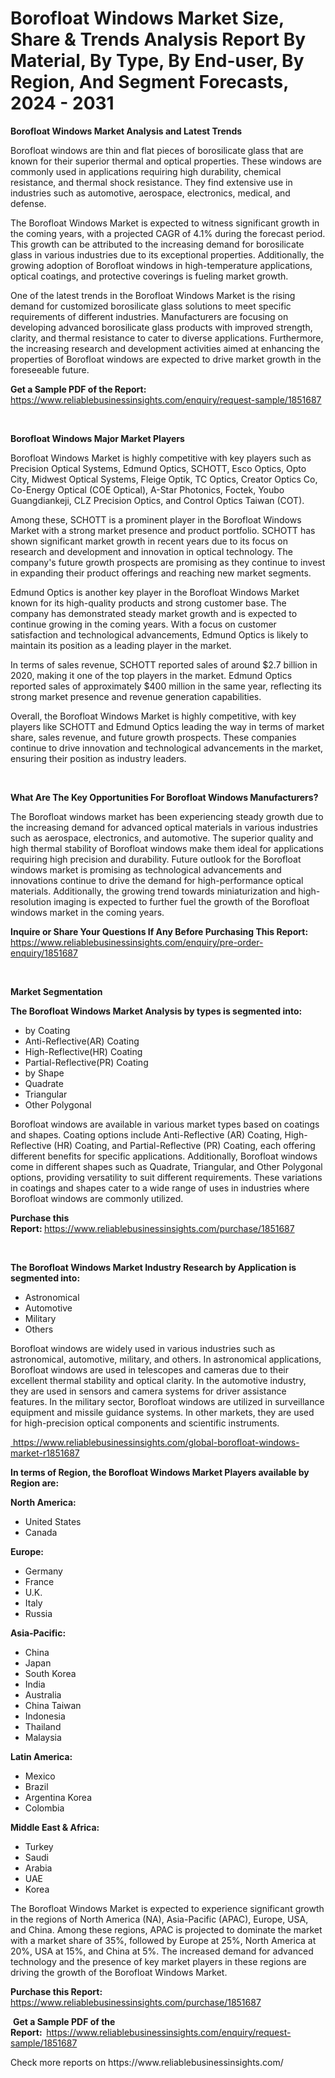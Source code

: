 <p><h1>Borofloat Windows Market Size, Share & Trends Analysis Report By Material, By Type, By End-user, By Region, And Segment Forecasts, 2024 - 2031</h1></p><p><strong>Borofloat Windows Market Analysis and Latest Trends</strong></p>
<p><p>Borofloat windows are thin and flat pieces of borosilicate glass that are known for their superior thermal and optical properties. These windows are commonly used in applications requiring high durability, chemical resistance, and thermal shock resistance. They find extensive use in industries such as automotive, aerospace, electronics, medical, and defense.</p><p>The Borofloat Windows Market is expected to witness significant growth in the coming years, with a projected CAGR of 4.1% during the forecast period. This growth can be attributed to the increasing demand for borosilicate glass in various industries due to its exceptional properties. Additionally, the growing adoption of Borofloat windows in high-temperature applications, optical coatings, and protective coverings is fueling market growth.</p><p>One of the latest trends in the Borofloat Windows Market is the rising demand for customized borosilicate glass solutions to meet specific requirements of different industries. Manufacturers are focusing on developing advanced borosilicate glass products with improved strength, clarity, and thermal resistance to cater to diverse applications. Furthermore, the increasing research and development activities aimed at enhancing the properties of Borofloat windows are expected to drive market growth in the foreseeable future.</p></p>
<p><strong>Get a Sample PDF of the Report:&nbsp;</strong> <a href="https://www.reliablebusinessinsights.com/enquiry/request-sample/1851687">https://www.reliablebusinessinsights.com/enquiry/request-sample/1851687</a></p>
<p>&nbsp;</p>
<p><strong>Borofloat Windows Major Market Players</strong></p>
<p><p>Borofloat Windows Market is highly competitive with key players such as Precision Optical Systems, Edmund Optics, SCHOTT, Esco Optics, Opto City, Midwest Optical Systems, Fleige Optik, TC Optics, Creator Optics Co, Co-Energy Optical (COE Optical), A-Star Photonics, Foctek, Youbo Guangdiankeji, CLZ Precision Optics, and Control Optics Taiwan (COT).</p><p>Among these, SCHOTT is a prominent player in the Borofloat Windows Market with a strong market presence and product portfolio. SCHOTT has shown significant market growth in recent years due to its focus on research and development and innovation in optical technology. The company's future growth prospects are promising as they continue to invest in expanding their product offerings and reaching new market segments.</p><p>Edmund Optics is another key player in the Borofloat Windows Market known for its high-quality products and strong customer base. The company has demonstrated steady market growth and is expected to continue growing in the coming years. With a focus on customer satisfaction and technological advancements, Edmund Optics is likely to maintain its position as a leading player in the market.</p><p>In terms of sales revenue, SCHOTT reported sales of around $2.7 billion in 2020, making it one of the top players in the market. Edmund Optics reported sales of approximately $400 million in the same year, reflecting its strong market presence and revenue generation capabilities.</p><p>Overall, the Borofloat Windows Market is highly competitive, with key players like SCHOTT and Edmund Optics leading the way in terms of market share, sales revenue, and future growth prospects. These companies continue to drive innovation and technological advancements in the market, ensuring their position as industry leaders.</p></p>
<p>&nbsp;</p>
<p><strong>What Are The Key Opportunities For Borofloat Windows Manufacturers?</strong></p>
<p><p>The Borofloat windows market has been experiencing steady growth due to the increasing demand for advanced optical materials in various industries such as aerospace, electronics, and automotive. The superior quality and high thermal stability of Borofloat windows make them ideal for applications requiring high precision and durability. Future outlook for the Borofloat windows market is promising as technological advancements and innovations continue to drive the demand for high-performance optical materials. Additionally, the growing trend towards miniaturization and high-resolution imaging is expected to further fuel the growth of the Borofloat windows market in the coming years.</p></p>
<p><strong>Inquire or Share Your Questions If Any Before Purchasing This Report:</strong> <a href="https://www.reliablebusinessinsights.com/enquiry/pre-order-enquiry/1851687">https://www.reliablebusinessinsights.com/enquiry/pre-order-enquiry/1851687</a></p>
<p>&nbsp;</p>
<p><strong>Market Segmentation</strong></p>
<p><strong>The Borofloat Windows Market Analysis by types is segmented into:</strong></p>
<p><ul><li>by Coating</li><li>Anti-Reflective(AR) Coating</li><li>High-Reflective(HR) Coating</li><li>Partial-Reflective(PR) Coating</li><li>by Shape</li><li>Quadrate</li><li>Triangular</li><li>Other Polygonal</li></ul></p>
<p><p>Borofloat windows are available in various market types based on coatings and shapes. Coating options include Anti-Reflective (AR) Coating, High-Reflective (HR) Coating, and Partial-Reflective (PR) Coating, each offering different benefits for specific applications. Additionally, Borofloat windows come in different shapes such as Quadrate, Triangular, and Other Polygonal options, providing versatility to suit different requirements. These variations in coatings and shapes cater to a wide range of uses in industries where Borofloat windows are commonly utilized.</p></p>
<p><strong>Purchase this Report:&nbsp;</strong><a href="https://www.reliablebusinessinsights.com/purchase/1851687">https://www.reliablebusinessinsights.com/purchase/1851687</a></p>
<p>&nbsp;</p>
<p><strong>The Borofloat Windows Market Industry Research by Application is segmented into:</strong></p>
<p><ul><li>Astronomical</li><li>Automotive</li><li>Military</li><li>Others</li></ul></p>
<p><p>Borofloat windows are widely used in various industries such as astronomical, automotive, military, and others. In astronomical applications, Borofloat windows are used in telescopes and cameras due to their excellent thermal stability and optical clarity. In the automotive industry, they are used in sensors and camera systems for driver assistance features. In the military sector, Borofloat windows are utilized in surveillance equipment and missile guidance systems. In other markets, they are used for high-precision optical components and scientific instruments.</p></p>
<p><a href="https://www.reliablebusinessinsights.com/global-borofloat-windows-market-r1851687">&nbsp;https://www.reliablebusinessinsights.com/global-borofloat-windows-market-r1851687</a></p>
<p><strong>In terms of Region, the Borofloat Windows Market Players available by Region are:</strong></p>
<p>
    <p> <strong> North America: </strong>
        <ul>
            <li>United States</li>
            <li>Canada</li>
        </ul>
        </p> 
    <p> <strong> Europe: </strong>
        <ul>
            <li>Germany</li>
            <li>France</li>
            <li>U.K.</li>
            <li>Italy</li>
            <li>Russia</li>
        </ul>
        </p> 
    <p> <strong> Asia-Pacific: </strong>
        <ul>
            <li>China</li>
            <li>Japan</li>
            <li>South Korea</li>
            <li>India</li>
            <li>Australia</li>
            <li>China Taiwan</li>
            <li>Indonesia</li>
            <li>Thailand</li>
            <li>Malaysia</li>
        </ul>
        </p> 
    <p> <strong> Latin America: </strong>
        <ul>
            <li>Mexico</li>
            <li>Brazil</li>
            <li>Argentina Korea</li>
            <li>Colombia</li>
        </ul>
        </p> 
    <p> <strong> Middle East & Africa: </strong>
        <ul>
            <li>Turkey</li>
            <li>Saudi</li>
            <li>Arabia</li>
            <li>UAE</li>
            <li>Korea</li>
        </ul>
    </p>
    </p>
<p><p>The Borofloat Windows Market is expected to experience significant growth in the regions of North America (NA), Asia-Pacific (APAC), Europe, USA, and China. Among these regions, APAC is projected to dominate the market with a market share of 35%, followed by Europe at 25%, North America at 20%, USA at 15%, and China at 5%. The increased demand for advanced technology and the presence of key market players in these regions are driving the growth of the Borofloat Windows Market.</p></p>
<p><strong>Purchase this Report: </strong><a href="https://www.reliablebusinessinsights.com/purchase/1851687">https://www.reliablebusinessinsights.com/purchase/1851687</a></p>
<p>&nbsp;<strong>Get a Sample PDF of the Report:&nbsp;&nbsp;</strong><a href="https://www.reliablebusinessinsights.com/enquiry/request-sample/1851687">https://www.reliablebusinessinsights.com/enquiry/request-sample/1851687</a></p>
<p><strong></strong></p>
<p>Check more reports on https://www.reliablebusinessinsights.com/</p>